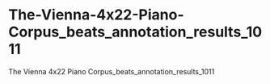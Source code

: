 # The-Vienna-4x22-Piano-Corpus_beats_annotation_results_1011
The Vienna 4x22 Piano Corpus_beats_annotation_results_1011
